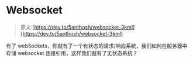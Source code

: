 # Websocket

> 原文:[https://dev.to/5anthosh/websocket-3kml](https://dev.to/5anthosh/websocket-3kml)

有了 webSockets，你就有了一个有状态的请求/响应系统，我们如何在服务器中存储 websocket 连接引用，这样我们就有了无状态系统？